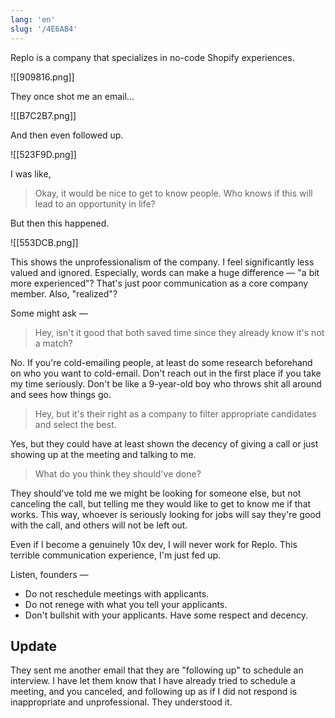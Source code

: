 ```yaml
---
lang: 'en'
slug: '/4E6AB4'
---
```


Replo is a company that specializes in no-code Shopify experiences.

![[909816.png]]

They once shot me an email...

![[B7C2B7.png]]

And then even followed up.

![[523F9D.png]]

I was like,

> Okay, it would be nice to get to know people. Who knows if this will lead to an opportunity in life?

But then this happened.

![[553DCB.png]]

This shows the unprofessionalism of the company. I feel significantly less valued and ignored. Especially, words can make a huge difference — "a bit more experienced"? That's just poor communication as a core company member. Also, "realized"?

Some might ask —

> Hey, isn't it good that both saved time since they already know it's not a match?

No. If you're cold-emailing people, at least do some research beforehand on who you want to cold-email. Don't reach out in the first place if you take my time seriously. Don't be like a 9-year-old boy who throws shit all around and sees how things go.

> Hey, but it's their right as a company to filter appropriate candidates and select the best.

Yes, but they could have at least shown the decency of giving a call or just showing up at the meeting and talking to me.

> What do you think they should've done?

They should've told me we might be looking for someone else, but not canceling the call, but telling me they would like to get to know me if that works. This way, whoever is seriously looking for jobs will say they're good with the call, and others will not be left out.

Even if I become a genuinely 10x dev, I will never work for Replo. This terrible communication experience, I'm just fed up.

Listen, founders —

- Do not reschedule meetings with applicants.
- Do not renege with what you tell your applicants.
- Don't bullshit with your applicants. Have some respect and decency.

## Update

They sent me another email that they are "following up" to schedule an interview. I have let them know that I have already tried to schedule a meeting, and you canceled, and following up as if I did not respond is inappropriate and unprofessional. They understood it.
